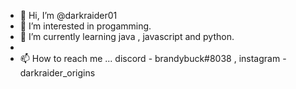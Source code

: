 - 👋 Hi, I’m @darkraider01
- 👀 I’m interested in progamming.
- 🌱 I’m currently learning java , javascript and python.
-
- 📫 How to reach me ... discord - brandybuck#8038 , instagram - darkraider_origins

<!---
darkraider01/darkraider01 is a ✨ special ✨ repository because its `README.md` (this file) appears on your GitHub profile.
You can click the Preview link to take a look at your changes.
--->


